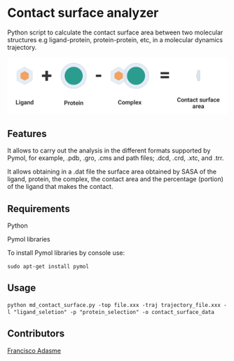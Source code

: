 # Contact surface analyzer

Python script to calculate the contact surface area between two molecular structures e.g ligand-protein, protein-protein, etc, in a molecular dynamics trajectory.


![Scheme](/assets/contact_surface_scheme.png)


## Features

It allows to carry out the analysis in the different formats supported by Pymol, for example, .pdb, .gro, .cms and path files; .dcd, .crd, .xtc, and .trr.

It allows obtaining in a .dat file the surface area obtained by SASA of the ligand, protein, the complex, the contact area and the percentage (portion) of the ligand that makes the contact.

## Requirements

Python

Pymol libraries

To install Pymol libraries by console use:
```
sudo apt-get install pymol
```

## Usage

```
python md_contact_surface.py -top file.xxx -traj trajectory_file.xxx -l "ligand_seletion" -p "protein_selection" -o contact_surface_data
```

## Contributors

[Francisco Adasme](http://github.com/franciscoadasme)